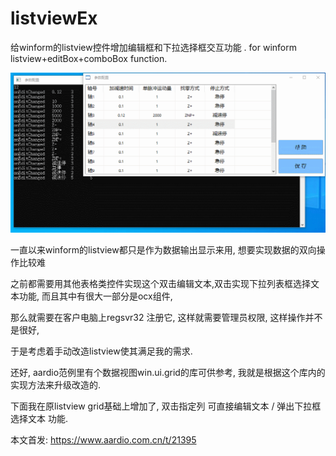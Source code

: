 # listviewEx
给winform的listview控件增加编辑框和下拉选择框交互功能 . for winform listview+editBox+comboBox function. 


![image](https://raw.githubusercontent.com/popde/listviewEx/main/1667054381830566.gif)


一直以来winform的listview都只是作为数据输出显示来用, 想要实现数据的双向操作比较难


之前都需要用其他表格类控件实现这个双击编辑文本,双击实现下拉列表框选择文本功能, 而且其中有很大一部分是ocx组件, 


那么就需要在客户电脑上regsvr32 注册它, 这样就需要管理员权限, 这样操作并不是很好, 


于是考虑着手动改造listview使其满足我的需求.


还好, aardio范例里有个数据视图win.ui.grid的库可供参考, 我就是根据这个库内的实现方法来升级改造的.


下面我在原listview grid基础上增加了, 双击指定列 可直接编辑文本  / 弹出下拉框选择文本 功能.

本文首发: https://www.aardio.com.cn/t/21395

